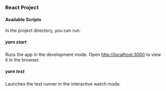 ### React Project

#### Available Scripts

In the project directory, you can run:

##### yarn start

Runs the app in the development mode. Open [http://localhost:3000](http://localhost:3000) to view it in the browser.

##### yarn test

Launches the test runner in the interactive watch mode.<br />
